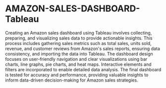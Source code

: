 # AMAZON-SALES-DASHBOARD-Tableau
Creating an Amazon sales dashboard using Tableau involves collecting, preparing, and visualizing sales data to provide actionable insights.
This process includes gathering sales metrics such as total sales, units sold, revenue, and customer reviews from Amazon's sales reports, ensuring data consistency, and importing the data into Tableau. 
The dashboard design focuses on user-friendly navigation and clear visualizations using bar charts, line graphs, pie charts, and heat maps.
Interactive elements and filters are incorporated to enable detailed data analysis.
The final dashboard is tested for accuracy and performance, providing valuable insights to inform data-driven decision-making for Amazon sales strategies.





